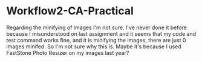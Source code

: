 # Workflow2-CA-Practical

Regarding the minifying of images I'm not sure. I've never done it before because I misunderstood on last assignment and it seems that my code and test command works fine, and it
is minifying the images, there are just 0 images minifed. So I'm not sure why this is. Maybe it's because I used FastStone Photo Resizer on my images last year?
